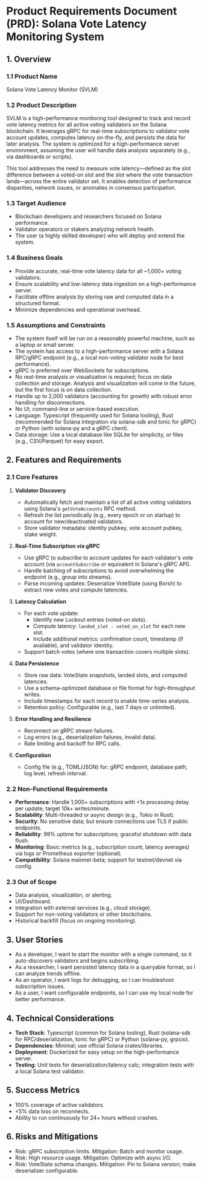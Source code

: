 # Product Requirements Document (PRD): Solana Vote Latency Monitoring System

## 1. Overview
### 1.1 Product Name
Solana Vote Latency Monitor (SVLM)

### 1.2 Product Description
SVLM is a high-performance monitoring tool designed to track and record vote latency metrics for all active voting validators on the Solana blockchain. It leverages gRPC for real-time subscriptions to validator vote account updates, computes latency on-the-fly, and persists the data for later analysis. The system is optimized for a high-performance server environment, assuming the user will handle data analysis separately (e.g., via dashboards or scripts).

This tool addresses the need to measure vote latency—defined as the slot difference between a voted-on slot and the slot where the vote transaction lands—across the entire validator set. It enables detection of performance disparities, network issues, or anomalies in consensus participation.

### 1.3 Target Audience
- Blockchain developers and researchers focused on Solana performance.
- Validator operators or stakers analyzing network health.
- The user (a highly skilled developer) who will deploy and extend the system.

### 1.4 Business Goals
- Provide accurate, real-time vote latency data for all ~1,000+ voting validators.
- Ensure scalability and low-latency data ingestion on a high-performance server.
- Facilitate offline analysis by storing raw and computed data in a structured format.
- Minimize dependencies and operational overhead.

### 1.5 Assumptions and Constraints
- The system itself will be run on a reasonably powerful machine, such as a laptop or small server.
- The system has access to a high-performance server with a Solana RPC/gRPC endpoint (e.g., a local non-voting validator node for best performance).
- gRPC is preferred over WebSockets for subscriptions.
- No real-time analysis or visualization is required; focus on data collection and storage. Analysis and visualization will come in the future, but the first focus is on data collection.
- Handle up to 2,000 validators (accounting for growth) with robust error handling for disconnections.
- No UI; command-line or service-based execution.
- Language: Typescript (frequently used for Solana tooling), Rust (recommended for Solana integration via solana-sdk and tonic for gRPC) or Python (with solana-py and a gRPC client).
- Data storage: Use a local database like SQLite for simplicity, or files (e.g., CSV/Parquet) for easy export.

## 2. Features and Requirements
### 2.1 Core Features
1. **Validator Discovery**
   - Automatically fetch and maintain a list of all active voting validators using Solana's `getVoteAccounts` RPC method.
   - Refresh the list periodically (e.g., every epoch or on startup) to account for new/deactivated validators.
   - Store validator metadata: identity pubkey, vote account pubkey, stake weight.

2. **Real-Time Subscription via gRPC**
   - Use gRPC to subscribe to account updates for each validator's vote account (via `accountSubscribe` or equivalent in Solana's gRPC API).
   - Handle batching of subscriptions to avoid overwhelming the endpoint (e.g., group into streams).
   - Parse incoming updates: Deserialize VoteState (using Borsh) to extract new votes and compute latencies.

3. **Latency Calculation**
   - For each vote update:
     - Identify new Lockout entries (voted-on slots).
     - Compute latency: `landed_slot - voted_on_slot` for each new slot.
     - Include additional metrics: confirmation count, timestamp (if available), and validator identity.
   - Support batch votes (where one transaction covers multiple slots).

4. **Data Persistence**
   - Store raw data: VoteState snapshots, landed slots, and computed latencies.
   - Use a schema-optimized database or file format for high-throughput writes.
   - Include timestamps for each record to enable time-series analysis.
   - Retention policy: Configurable (e.g., last 7 days or unlimited).

5. **Error Handling and Resilience**
   - Reconnect on gRPC stream failures.
   - Log errors (e.g., deserialization failures, invalid data).
   - Rate limiting and backoff for RPC calls.

6. **Configuration**
   - Config file (e.g., TOML/JSON) for: gRPC endpoint, database path, log level, refresh interval.

### 2.2 Non-Functional Requirements
- **Performance**: Handle 1,000+ subscriptions with <1s processing delay per update; target 10k+ writes/minute.
- **Scalability**: Multi-threaded or async design (e.g., Tokio in Rust).
- **Security**: No sensitive data; but ensure connections use TLS if public endpoints.
- **Reliability**: 99% uptime for subscriptions; graceful shutdown with data flush.
- **Monitoring**: Basic metrics (e.g., subscription count, latency averages) via logs or Prometheus exporter (optional).
- **Compatibility**: Solana mainnet-beta; support for testnet/devnet via config.

### 2.3 Out of Scope
- Data analysis, visualization, or alerting.
- UI/Dashboard.
- Integration with external services (e.g., cloud storage).
- Support for non-voting validators or other blockchains.
- Historical backfill (focus on ongoing monitoring).

## 3. User Stories
- As a developer, I want to start the monitor with a single command, so it auto-discovers validators and begins subscribing.
- As a researcher, I want persisted latency data in a queryable format, so I can analyze trends offline.
- As an operator, I want logs for debugging, so I can troubleshoot subscription issues.
- As a user, I want configurable endpoints, so I can use my local node for better performance.

## 4. Technical Considerations
- **Tech Stack**: Typescript (common for Solana tooling), Rust (solana-sdk for RPC/deserialization, tonic for gRPC) or Python (solana-py, grpcio).
- **Dependencies**: Minimal; use official Solana crates/libraries.
- **Deployment**: Dockerized for easy setup on the high-performance server.
- **Testing**: Unit tests for deserialization/latency calc; integration tests with a local Solana test validator.

## 5. Success Metrics
- 100% coverage of active validators.
- <5% data loss on reconnects.
- Ability to run continuously for 24+ hours without crashes.

## 6. Risks and Mitigations
- Risk: gRPC subscription limits. Mitigation: Batch and monitor usage.
- Risk: High resource usage. Mitigation: Optimize with async I/O.
- Risk: VoteState schema changes. Mitigation: Pin to Solana version; make deserializer configurable.

